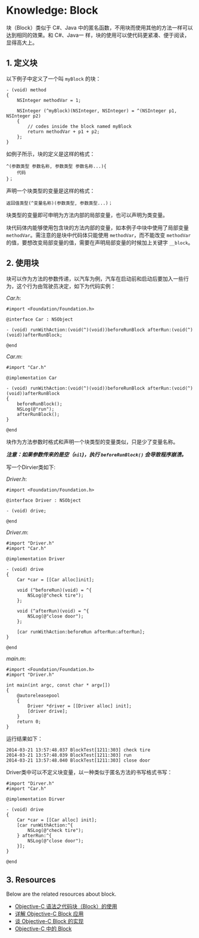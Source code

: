 # Knowledge: Block

块（Block）类似于 C#、Java 中的匿名函数，不用块而使用其他的方法一样可以达到相同的效果。和 C#、Java一 样，块的使用可以使代码更紧凑、便于阅读，显得高大上。


## 1. 定义块

以下例子中定义了一个叫 `myBlock` 的块：

```
- (void) method
{
    NSInteger methodVar = 1;
    
    NSInteger (^myBlock)(NSInteger, NSInteger) = ^(NSInteger p1, NSInteger p2)
    {
        // codes inside the block named myBlock
        return methodVar + p1 + p2;
    };
}
```

如例子所示，块的定义是这样的格式：

```
^(参数类型 参数名称, 参数类型 参数名称...){
    代码
}；
```

声明一个块类型的变量是这样的格式：

```
返回值类型(^变量名称)(参数类型, 参数类型...)；
```

块类型的变量即可申明为方法内部的局部变量，也可以声明为类变量。

块代码体内能够使用包含块的方法内部的变量，如本例子中块中使用了局部变量 `methodVar`。需注意的是块中代码体只能使用 `methodVar`，而不能改变 `methodVar` 的值，要想改变局部变量的值，需要在声明局部变量的时候加上关键字 `__block`。


## 2. 使用块

块可以作为方法的参数传递，以汽车为例，汽车在启动前和启动后要加入一些行为，这个行为由驾驶员决定，如下为代码实例：

_Car.h_:

```
#import <Foundation/Foundation.h>

@interface Car : NSObject

- (void) runWithAction:(void(^)(void))beforeRunBlock afterRun:(void(^)(void))afterRunBlock;

@end
```

_Car.m_:

```
#import "Car.h"

@implementation Car

- (void) runWithAction:(void(^)(void))beforeRunBlock afterRun:(void(^)(void))afterRunBlock
{
    beforeRunBlock();
    NSLog(@"run");
    afterRunBlock();
}

@end
```

块作为方法参数时格式和声明一个块类型的变量类似，只是少了变量名称。

___注意：如果参数传来的是空（`nil`)，执行 `beforeRunBlock()` 会导致程序崩溃。___

写一个Dirvier类如下:

_Driver.h_:

```
#import <Foundation/Foundation.h>

@interface Driver : NSObject

- (void) drive;

@end
```

_Driver.m_:

```
#import "Driver.h"
#import "Car.h"

@implementation Driver

- (void) drive
{
    Car *car = [[Car alloc]init];

    void (^beforeRun)(void) = ^{
        NSLog(@"check tire");
    };

    void (^afterRun)(void) = ^{
        NSLog(@"close door");
    };

    [car runWithAction:beforeRun afterRun:afterRun];
}

@end
```

_main.m_:

```
#import <Foundation/Foundation.h>
#import "Driver.h"

int main(int argc, const char * argv[])
{
    @autoreleasepool
    {
        Driver *driver = [[Driver alloc] init];
        [driver drive];
    }
    return 0;
}
```

运行结果如下：

```
2014-03-21 13:57:48.037 BlockTest[1211:303] check tire 
2014-03-21 13:57:48.039 BlockTest[1211:303] run 
2014-03-21 13:57:48.040 BlockTest[1211:303] close door
```

Driver类中可以不定义块变量，以一种类似于匿名方法的书写格式书写：

```
#import "Dirver.h"
#import "Car.h"

@implementation Dirver

- (void) drive
{
    Car *car = [[Car alloc] init];
    [car runWithAction:^{
        NSLog(@"check tire");
    } afterRun:^{
        NSLog(@"close door");
    }];
}

@end
```


## 3. Resources

Below are the related resources about block.

* [Objective-C 语法之代码块（Block）的使用](http://blog.csdn.net/totogo2010/article/details/7839061)
* [详解 Objective-C Block 应用](http://mobile.51cto.com/iphone-279757.htm)
* [谈 Objective-C Block 的实现](http://blog.devtang.com/blog/2013/07/28/a-look-inside-blocks/)
* [Objective-C 中的 Block](http://www.cocoachina.com/ios/20150109/10891.html)


